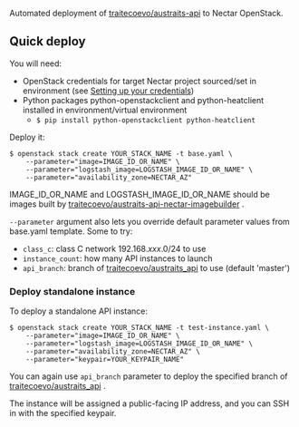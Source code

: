 Automated deployment of [traitecoevo/austraits-api](https://github.com/traitecoevo/austraits-api) to Nectar OpenStack.

## Quick deploy

You will need:

- OpenStack credentials for target Nectar project sourced/set in environment (see [Setting up your credentials](https://tutorials.rc.nectar.org.au/openstack-cli/04-credentials))
- Python packages python-openstackclient and python-heatclient installed in environment/virtual environment
    - `$ pip install python-openstackclient python-heatclient`

Deploy it:

```
$ openstack stack create YOUR_STACK_NAME -t base.yaml \
    --parameter="image=IMAGE_ID_OR_NAME" \
    --parameter="logstash_image=LOGSTASH_IMAGE_ID_OR_NAME" \
    --parameter="availability_zone=NECTAR_AZ"
```

IMAGE_ID_OR_NAME and LOGSTASH_IMAGE_ID_OR_NAME should be images built by [traitecoevo/austraits-api-nectar-imagebuilder](https://github.com/traitecoevo/austraits-api-nectar-imagebuilder) .

`--parameter` argument also lets you override default parameter values from base.yaml template. Some to try:

- `class_c`: class C network 192.168.*xxx*.0/24 to use
- `instance_count`: how many API instances to launch
- `api_branch`: branch of [traitecoevo/austraits_api](https://github.com/traitecoevo/austraits-api) to use (default 'master')

### Deploy standalone instance

To deploy a standalone API instance:

```
$ openstack stack create YOUR_STACK_NAME -t test-instance.yaml \
    --parameter="image=IMAGE_ID_OR_NAME" \
    --parameter="logstash_image=LOGSTASH_IMAGE_ID_OR_NAME" \
    --parameter="availability_zone=NECTAR_AZ" \
    --parameter="keypair=YOUR_KEYPAIR_NAME"
```

You can again use `api_branch` parameter to deploy the specified branch of [traitecoevo/austraits_api](https://github.com/traitecoevo/austraits-api) .

The instance will be assigned a public-facing IP address, and you can SSH in with the specified keypair.
